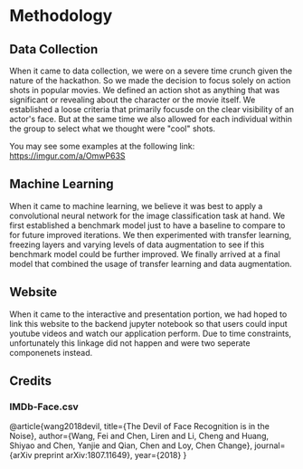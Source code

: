 # Methodology

## Data Collection
When it came to data collection, we were on a severe time crunch given the nature of the hackathon. So we made the decision to focus solely on action shots in popular movies. We defined an action shot as anything that was significant or revealing about the character or the movie itself. We established a loose criteria that primarily focusde on the clear visibility of an actor's face. But at the same time we also allowed for each individual within the group to select what we thought were "cool" shots. 

You may see some examples at the following link: https://imgur.com/a/OmwP63S

## Machine Learning
When it came to machine learning, we believe it was best to apply a convolutional neural network for the image classification task at hand. We first established a benchmark model just to have a baseline to compare to for future improved iterations. We then experimented with transfer learning, freezing layers and varying levels of data augmentation to see if this benchmark model could be further improved. We finally arrived at a final model that combined the usage of transfer learning and data augmentation. 

## Website
When it came to the interactive and presentation portion, we had hoped to link this website to the backend jupyter notebook so that users could input youtube videos and watch our application perform. Due to time constraints, unfortunately this linkage did not happen and were two seperate componenets instead. 

## Credits

### IMDb-Face.csv

@article{wang2018devil,
	title={The Devil of Face Recognition is in the Noise},
	author={Wang, Fei and Chen, Liren and Li, Cheng and Huang, Shiyao and Chen, Yanjie and Qian, Chen and Loy, Chen Change},
	journal={arXiv preprint arXiv:1807.11649},
	year={2018}
}
